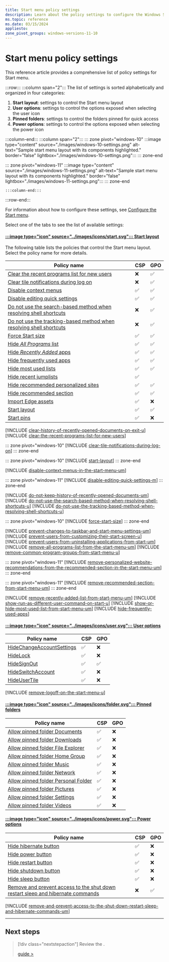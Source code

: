```yaml
---
title: Start menu policy settings
description: Learn about the policy settings to configure the Windows Start menu.
ms.topic: reference
ms.date: 03/15/2024
appliesto:
zone_pivot_groups: windows-versions-11-10
---
```


# Start menu policy settings

This reference article provides a comprehensive list of policy settings for Start menu.

:::row:::
:::column span="2":::
The list of settings is sorted alphabetically and organized in four categories:

1. **Start layout**: settings to control the Start menu layout
1. **User options**: settings to control the options exposed when selecting the user icon
1. **Pinned folders**: settings to control the folders pinned for quick access
1. **Power options**: settings to control the options exposed when selecting the power icon

:::column-end:::
:::column span="2":::
::: zone pivot="windows-10"
    :::image type="content" source="./images/windows-10-settings.png" alt-text="Sample start menu layout with its components highlighted." border="false" lightbox="./images/windows-10-settings.png":::
::: zone-end

::: zone pivot="windows-11"
    :::image type="content" source="./images/windows-11-settings.png" alt-text="Sample start menu layout with its components highlighted." border="false" lightbox="./images/windows-11-settings.png":::
::: zone-end

    :::column-end:::
:::row-end:::

For information about how to configure these settings, see [Configure the Start menu](configure.md).

Select one of the tabs to see the list of available settings:

#### [:::image type="icon" source="../images/icons/start.svg"::: **Start layout**](#tab/start)

The following table lists the policies that control the Start menu layout. Select the policy name for more details.

|Policy name| CSP | GPO |
|-|-|-|
|[Clear the recent programs list for new users](#clear-the-recent-programs-list-for-new-users)|❌|✅|
|[Clear tile notifications during log on](#clear-tile-notifications-during-log-on)|❌|✅|
|[Disable context menus](#disable-context-menus-in-the-start-menu)|✅|✅|
|[Disable editing quick settings](disable-editing-quick-settings)|✅|✅|
|[Do not use the search-based method when resolving shell shortcuts](#do-not-use-the-search-based-method-when-resolving-shell-shortcuts)|❌|✅|
|[Do not use the tracking-based method when resolving shell shortcuts](#do-not-use-the-tracking-based-method-when-resolving-shell-shortcuts)|❌|✅|
|[Force Start size](#force-tart-size)|✅|✅|
|[Hide *All Programs* list](#hide-all-programs)|✅|✅|
|[Hide *Recently Added* apps](#hide-recently-added-apps)|✅|✅|
|[Hide frequently used apps](#hide-frequently-used-apps)|✅|✅|
|[Hide most used lists](#hide-most-used-lists)|✅|✅|
|[Hide recent jumplists](/windows/client-management/mdm/policy-csp-start#hiderecentjumplists)|✅||
|[Hide recommended personalized sites](#hide-recommended-personalized-sites)|✅|✅|
|[Hide recommended section](#hide-recommended-section)|✅|✅|
|[Import Edge assets](/windows/client-management/mdm/policy-csp-start#importedgeassets)|✅|❌|
|[Start layout](/windows/client-management/mdm/policy-csp-start#startlayout)|✅|✅|
|[Start pins](/windows/client-management/mdm/policy-csp-start#configurestartpins)|✅|❌|

[!INCLUDE [clear-history-of-recently-opened-documents-on-exit-u](includes/clear-history-of-recently-opened-documents-on-exit-u.md)]
[!INCLUDE [clear-the-recent-programs-list-for-new-users](includes/clear-the-recent-programs-list-for-new-users-u.md)]

::: zone pivot="windows-10"
[!INCLUDE [clear-tile-notifications-during-log-on](includes/clear-tile-notifications-during-log-on-u.md)]
::: zone-end

::: zone pivot="windows-10"
[!INCLUDE [start-layout](includes/start-layout-um.md)]
::: zone-end

[!INCLUDE [disable-context-menus-in-the-start-menu-um](includes/disable-context-menus-in-the-start-menu-um.md)]

::: zone pivot="windows-11"
[!INCLUDE [disable-editing-quick-settings-m](includes/disable-editing-quick-settings-m.md)]
::: zone-end

[!INCLUDE [do-not-keep-history-of-recently-opened-documents-um](includes/do-not-keep-history-of-recently-opened-documents-um.md)]
[!INCLUDE [do-not-use-the-search-based-method-when-resolving-shell-shortcuts-u](includes/do-not-use-the-search-based-method-when-resolving-shell-shortcuts-u.md)]
[!INCLUDE [do-not-use-the-tracking-based-method-when-resolving-shell-shortcuts-u](includes/do-not-use-the-tracking-based-method-when-resolving-shell-shortcuts-u.md)]

::: zone pivot="windows-10"
[!INCLUDE [force-start-size](includes/force-start-to-be-either-full-screen-size-or-menu-size-um.md)]
::: zone-end

[!INCLUDE [prevent-changes-to-taskbar-and-start-menu-settings-um](includes/prevent-changes-to-taskbar-and-start-menu-settings-um.md)]
[!INCLUDE [prevent-users-from-customizing-their-start-screen-u](includes/prevent-users-from-customizing-their-start-screen-u.md)]
[!INCLUDE [prevent-users-from-uninstalling-applications-from-start-um](includes/prevent-users-from-uninstalling-applications-from-start-um.md)]
[!INCLUDE [remove-all-programs-list-from-the-start-menu-um](includes/remove-all-programs-list-from-the-start-menu-um.md)]
[!INCLUDE [remove-common-program-groups-from-start-menu-u](includes/remove-common-program-groups-from-start-menu-u.md)]

::: zone pivot="windows-11"
[!INCLUDE [remove-personalized-website-recommendations-from-the-recommended-section-in-the-start-menu-um](includes/remove-personalized-website-recommendations-from-the-recommended-section-in-the-start-menu-um.md)]
::: zone-end

::: zone pivot="windows-11"
[!INCLUDE [remove-recommended-section-from-start-menu-um](includes/remove-recommended-section-from-start-menu-um.md)]
::: zone-end

[!INCLUDE [remove-recently-added-list-from-start-menu-um](includes/remove-recently-added-list-from-start-menu-um.md)]
[!INCLUDE [show-run-as-different-user-command-on-start-u](includes/show-run-as-different-user-command-on-start-u.md)]
[!INCLUDE [show-or-hide-most-used-list-from-start-menu-um](includes/show-or-hide-most-used-list-from-start-menu-um.md)]
[!INCLUDE [hide-frequently-used-apps](includes/hide-frequently-used-apps.md)]

#### [:::image type="icon" source="../images/icons/user.svg"::: **User options**](#tab/user)

|Policy name| CSP | GPO |
|-|-|-|
|[HideChangeAccountSettings](/windows/client-management/mdm/policy-csp-start#hidechangeaccountsettings)|✅|❌|
|[HideLock](/windows/client-management/mdm/policy-csp-start#hidelock)|✅|❌|
|[HideSignOut](/windows/client-management/mdm/policy-csp-start#hidesignout)|✅|✅|
|[HideSwitchAccount](/windows/client-management/mdm/policy-csp-start#hideswitchaccount)|✅|❌|
|[HideUserTile](/windows/client-management/mdm/policy-csp-start#hideusertile)|✅|❌|

[!INCLUDE [remove-logoff-on-the-start-menu-u](includes/remove-logoff-on-the-start-menu-u.md)]

#### [:::image type="icon" source="../images/icons/folder.svg"::: **Pinned folders**](#tab/folders)

|Policy name| CSP | GPO |
|-|-|-|
|[Allow pinned folder Documents](/windows/client-management/mdm/policy-csp-start#allowpinnedfolderdocuments)|✅|❌|
|[Allow pinned folder Downloads](/windows/client-management/mdm/policy-csp-start#allowpinnedfolderdownloads)|✅|❌|
|[Allow pinned folder File Explorer](/windows/client-management/mdm/policy-csp-start#allowpinnedfolderfileexplorer)|✅|❌|
|[Allow pinned folder Home Group](/windows/client-management/mdm/policy-csp-start#allowpinnedfolderhomegroup)|✅|❌|
|[Allow pinned folder Music](/windows/client-management/mdm/policy-csp-start#allowpinnedfoldermusic)|✅|❌|
|[Allow pinned folder Network](/windows/client-management/mdm/policy-csp-start#allowpinnedfoldernetwork)|✅|❌|
|[Allow pinned folder Personal Folder](/windows/client-management/mdm/policy-csp-start#allowpinnedfolderpersonalfolder)|✅|❌|
|[Allow pinned folder Pictures](/windows/client-management/mdm/policy-csp-start#allowpinnedfolderpictures)|✅|❌|
|[Allow pinned folder Settings](/windows/client-management/mdm/policy-csp-start#allowpinnedfoldersettings)|✅|❌|
|[Allow pinned folder Videos](/windows/client-management/mdm/policy-csp-start#allowpinnedfoldervideos)|✅|❌|

#### [:::image type="icon" source="../images/icons/power.svg"::: **Power options**](#tab/power)

|Policy name| CSP | GPO |
|-|-|-|
|[Hide hibernate button](/windows/client-management/mdm/policy-csp-start#hidehibernate)|✅|❌|
|[Hide power button](/windows/client-management/mdm/policy-csp-start#hidepowerbutton)|✅|❌|
|[Hide restart button](/windows/client-management/mdm/policy-csp-start#hiderestart)|✅|❌|
|[Hide shutdown button](/windows/client-management/mdm/policy-csp-start#hideshutdown)|✅|❌|
|[Hide sleep button](/windows/client-management/mdm/policy-csp-start#hidesleep)|✅|❌|
|[Remove and prevent access to the shut down restart sleep and hibernate commands](#remove-and-prevent-access-to-the-shut-down-restart-sleep-and-hibernate-commands-um)|❌|✅|

[!INCLUDE [remove-and-prevent-access-to-the-shut-down-restart-sleep-and-hibernate-commands-um](includes/remove-and-prevent-access-to-the-shut-down-restart-sleep-and-hibernate-commands-um.md)]

---

## Next steps

> [!div class="nextstepaction"]
> Review the .
>
>
> [guide >](guide.md)

<!--links-->

[WIN-1]: /windows/client-management/mdm/policy-csp-start


<!--

## Taskbar

[DisableControlCenter](/windows/client-management/mdm/policy-csp-start#disablecontrolcenter)
[HidePeopleBar](/windows/client-management/mdm/policy-csp-start#hidepeoplebar)
[HideTaskViewButton](/windows/client-management/mdm/policy-csp-start#hidetaskviewbutton)
[NoPinningToTaskbar](/windows/client-management/mdm/policy-csp-start#nopinningtotaskbar)
[SimplifyQuickSettings](/windows/client-management/mdm/policy-csp-start#simplifyquicksettings)

###
